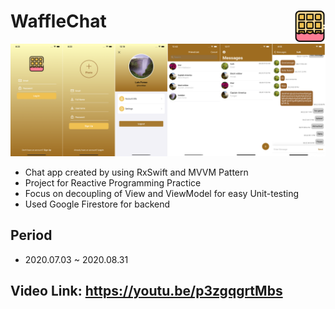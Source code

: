 # WaffleChat <img src = "https://github.com/IMSEONGJUN/WaffleChat/blob/master/WaffleChat/WaffleChat/Assets.xcassets/logo.imageset/Icon-512.png?raw=true" width = 50 align = right>
![이미지](https://github.com/IMSEONGJUN/WaffleChat/blob/master/WaffleChat/screenshot/WaffleChat4.png?raw=true)
- Chat app created by using RxSwift and MVVM Pattern
- Project for Reactive Programming Practice
- Focus on decoupling of View and ViewModel for easy Unit-testing
- Used Google Firestore for backend
## Period
- 2020.07.03 ~ 2020.08.31
## Video Link: https://youtu.be/p3zgqgrtMbs

